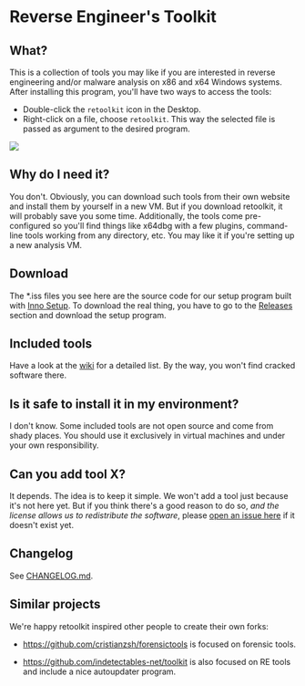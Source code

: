 # Reverse Engineer's Toolkit

## What?

This is a collection of tools you may like if you are interested in reverse engineering and/or malware analysis on x86 and x64 Windows systems. After installing this program, you'll have two ways to access the tools:

* Double-click the `retoolkit` icon in the Desktop.
* Right-click on a file, choose `retoolkit`. This way the selected file is passed as argument to the desired program.

![](assets/retoolkit.gif)

## Why do I need it?

You don't. Obviously, you can download such tools from their own website and install them by yourself in a new VM. But if you download retoolkit, it will probably save you some time. Additionally, the tools come pre-configured so you'll find things like x64dbg with a few plugins, command-line tools working from any directory, etc. You may like it if you're setting up a new analysis VM.

## Download

The *.iss files you see here are the source code for our setup program built with [Inno Setup](https://jrsoftware.org/isinfo.php). To download the real thing, you have to go to the [Releases](https://github.com/mentebinaria/retoolkit/releases) section and download the setup program.

## Included tools

Have a look at the [wiki](https://github.com/mentebinaria/retoolkit/wiki) for a detailed list. By the way, you won't find cracked software there.

## Is it safe to install it in my environment?

I don't know. Some included tools are not open source and come from shady places. You should use it exclusively in virtual machines and under your own responsibility.

## Can you add tool X?

It depends. The idea is to keep it simple. We won't add a tool just because it's not here yet. But if you think there's a good reason to do so, _and the license allows us to redistribute the software_, please [open an issue here](https://github.com/mentebinaria/retoolkit/issues?q=label%3Atool-request+) if it doesn't exist yet.

## Changelog

See [CHANGELOG.md](CHANGELOG.md).

## Similar projects

We're happy retoolkit inspired other people to create their own forks:

* https://github.com/cristianzsh/forensictools is focused on forensic tools.

* https://github.com/indetectables-net/toolkit is also focused on RE tools and include a nice autoupdater program.

